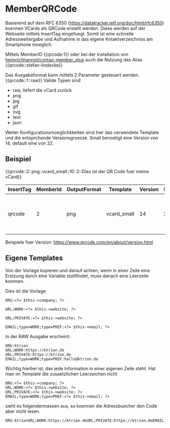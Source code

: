 # MemberQRCode


Basierend auf dem RFC 6350 (https://datatracker.ietf.org/doc/html/rfc6350) koennen VCards als QRCode erstellt werden.
Diese werden auf der Webseite mittels InsertTag eingefuegt. Somit ist eine schnelle Adressweitergabe und Aufnahme in das eigene Kntaktverzeichniss am Smartphone moeglich.


Mittels MemberID {{qrcode:1}} oder bei der Installation von [heimrichhannot/contao-member_plus](https://packagist.org/packages/heimrichhannot/contao-member_plus) auch die Nutzung des Alias {{qrcode::stefan-lindecke}} 


Das Ausgabeformat kann mittels 2 Parameter gesteuert werden. {{qrcode::1::raw}}
Valide Typen sind 
- raw, liefert die vCard zurück
- png
- jpg
- gif
- svg
- text
- json

Weiter Konfigurationsmoeglichkkeiten sind hier das verwendete Template und die entsprchende Versionsgroesse.
Small benoetigt eine Version von 14, default eine von 22.


Beispiel
--------

{{qrcode::2::png::vcard_small::10::2::Dies ist der QR Code fuer meine vCard}}

InsertTag | MemberId | OutputFormat | Template | Version | Scale | AltText
--------- | -------- | ------------ | -------- | ------- | ----- | -------
qrcode | 2 | png | vcard_small | 14 | 2 | Dies ist der QR Code fuer meine vCard

Beispiele fuer Version: https://www.qrcode.com/en/about/version.html


Eigene Templates
----------------

Von der Vorlage kopieren und darauf achten, wenn in einer Zeile eine Erstzung durch eine Variable stattfindet, muss danach eine Leerzeile kommen.

Dies ist die Vorlage:

```
ORG:<?= $this->company; ?>

URL;WORK:<?= $this->website; ?>

URL;PRIVATE:<?= $this->website; ?>

EMAIL;type=WORK;type=PREF:<?= $this->email; ?>
```

In der RAW Ausgabe erscheint:
```
ORG:ktrion
URL;WORK:https://ktrion.de
URL;PRIVATE:https://ktrion.de
EMAIL;type=WORK;type=PREF:hallo@ktrion.de
```

Wichtig hierbei ist, das jede Information in einer eigenen Zeile steht.
Hat man im Template die zusaetzlichen Leerzeichen nicht

```
ORG:<?= $this->company; ?>
URL;WORK:<?= $this->website; ?>
URL;PRIVATE:<?= $this->website; ?>
EMAIL;type=WORK;type=PREF:<?= $this->email; ?>
```

sieht es folgendermassen aus, so koennen die Adressbuecher den Code aber nicht lesen.

```
ORG:ktrionURL;WORK:https://ktrion.deURL;PRIVATE:https://ktrion.deEMAIL;type=WORK;type=PREF:hallo@ktrion.de
```
